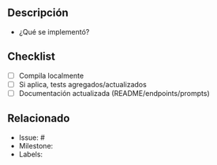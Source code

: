 ## Descripción
- ¿Qué se implementó?

## Checklist
- [ ] Compila localmente
- [ ] Si aplica, tests agregados/actualizados
- [ ] Documentación actualizada (README/endpoints/prompts)

## Relacionado
- Issue: #
- Milestone:
- Labels:

